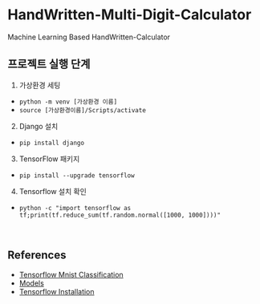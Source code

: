 # HandWritten-Multi-Digit-Calculator
Machine Learning Based HandWritten-Calculator

## 프로젝트 실행 단계

1. 가상환경 세팅
- `python -m venv [가상환경 이름]`
- `source [가상환경이름]/Scripts/activate`

2.  Django 설치
- `pip install django`

3. TensorFlow 패키지
- `pip install --upgrade tensorflow`

4. Tensorflow 설치 확인
- `python -c "import tensorflow as tf;print(tf.reduce_sum(tf.random.normal([1000, 1000])))"`

<br>

## References

- [Tensorflow Mnist Classification](https://github.com/sugyan/tensorflow-mnist)
- [Models](https://github.com/DAT-Class/handwritten_multi-digit_calculator)
- [Tensorflow Installation](https://mylifemystudy.tistory.com/27)
